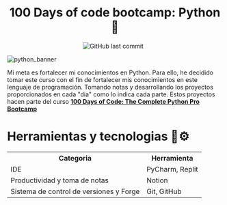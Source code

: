 <h1 align="center">100 Days of code bootcamp: Python 🐍</h1>
<p align="center">
    <img src="https://img.shields.io/github/last-commit/apuchigay/100-days-of-code-python?style=plastic" alt="GitHub last commit">
    <img src="https://img.shields.io/github/forks/apuchigay/100-days-of-code-python.svg" alt="">
    <img src="https://img.shields.io/github/stars/apuchigay/100-days-of-code-python.svg" alt="">
</p>

![python_banner](https://github.com/apuchigay/100-days-of-code-python/assets/157490019/c9749f7b-b966-45d4-9b99-3d3f320d1273)

Mi meta es fortalecer mi conocimientos en Python. Para ello, he decidido tomar este curso con el fin de fortalecer mis conocimientos en este lenguaje de programación. Tomando notas y desarrollando los proyectos proporcionados en cada "dia" como lo indica cada parte. Estos proyectos hacen parte del curso [**100 Days of Code: The Complete Python Pro Bootcamp**](https://www.udemy.com/course/100-days-of-code/)

<h1>Herramientas y tecnologias 🔧⚙️</h1>
<table>
  <tr>
    <th>Categoria</th>
    <th>Herramienta</th>
  </tr>
  <tr>
    <td>IDE</td>
    <td>PyCharm, Replit</td>
  </tr>
  <tr>
    <td>Productividad y toma de notas</td>
    <td>Notion</td>
  </tr>
  <tr>
    <td>Sistema de control de versiones y  Forge</td>
    <td>Git, GitHub</td>
  </tr>
</table>

[comment]: <> (En desarrollo)